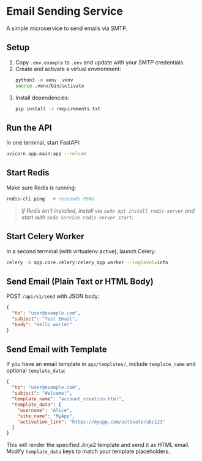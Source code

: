 # Email Sending Service

A simple microservice to send emails via SMTP.

## Setup

1. Copy `.env.example` to `.env` and update with your SMTP credentials.
2. Create and activate a virtual environment:
   ```bash
   python3 -m venv .venv
   source .venv/bin/activate
   ```
3. Install dependencies:
   ```bash
   pip install -r requirements.txt
   ```

## Run the API

In one terminal, start FastAPI:

```bash
uvicorn app.main:app --reload
```

## Start Redis

Make sure Redis is running:

```bash
redis-cli ping   # responds PONG
```

> *If Redis isn't installed, install via `sudo apt install redis-server` and start with `sudo service redis-server start`.*

## Start Celery Worker

In a second terminal (with virtualenv active), launch Celery:

```bash
celery -A app.core.celery:celery_app worker --loglevel=info
```


## Send Email (Plain Text or HTML Body)

POST `/api/v1/send` with JSON body:

```json
{
  "to": "user@example.com",
  "subject": "Test Email",
  "body": "Hello world!"
}
```

## Send Email with Template

If you have an email template in `app/templates/`, include `template_name` and optional `template_data`:

```json
{
  "to": "user@example.com",
  "subject": "Welcome!",
  "template_name": "account_creation.html",
  "template_data": {
    "username": "Alice",
    "site_name": "MyApp",
    "activation_link": "https://myapp.com/activate/abc123"
  }
}
```

This will render the specified Jinja2 template and send it as HTML email. Modify `template_data` keys to match your template placeholders.
